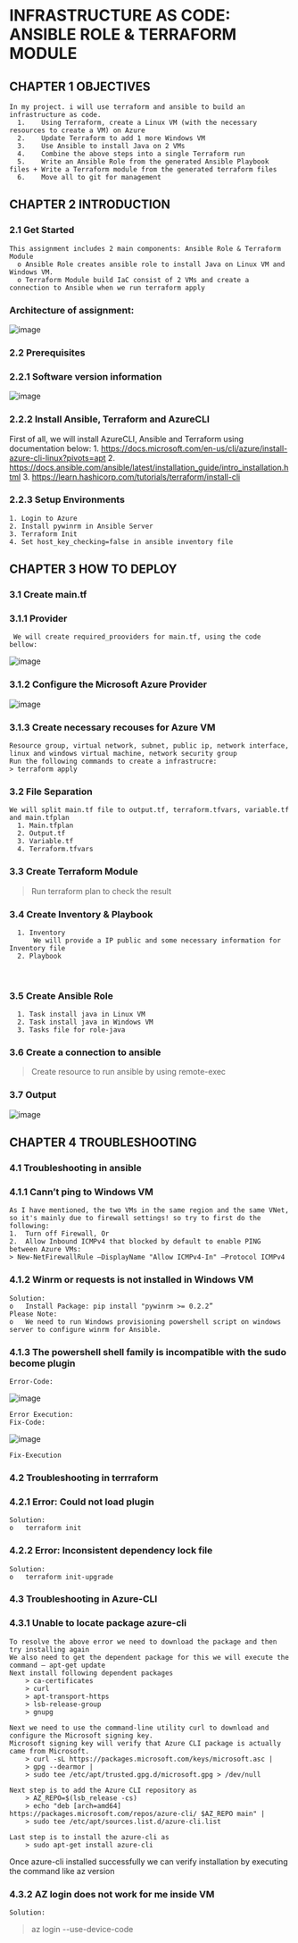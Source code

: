# INFRASTRUCTURE AS CODE: ANSIBLE ROLE & TERRAFORM MODULE

## CHAPTER 1 	OBJECTIVES

	In my project. i will use terraform and ansible to build an infrastructure as code.
	  1.	Using Terraform, create a Linux VM (with the necessary resources to create a VM) on Azure
	  2.	Update Terraform to add 1 more Windows VM
	  3.	Use Ansible to install Java on 2 VMs 
	  4.	Combine the above steps into a single Terraform run
	  5.	Write an Ansible Role from the generated Ansible Playbook files + Write a Terraform module from the generated terraform files
	  6.	Move all to git for management

## CHAPTER 2 	INTRODUCTION 

### 2.1	Get Started

	This assignment includes 2 main components: Ansible Role & Terraform Module
	  o	Ansible Role creates ansible role to install Java on Linux VM and Windows VM.
	  o	Terraform Module build IaC consist of 2 VMs and create a connection to Ansible when we run terraform apply

### Architecture of assignment:
![image](https://user-images.githubusercontent.com/98753976/160995239-f572b8f7-6aa1-4b79-baec-43e437f2dc8f.png#gh-dark-mode-only)

### 2.2	Prerequisites
### 2.2.1	Software version information

![image](https://user-images.githubusercontent.com/98753976/160995898-0a9c3a43-3bd7-4e4a-a1de-ac857149ae98.png#gh-dark-mode-only)

### 2.2.2	Install Ansible, Terraform and AzureCLI

First of all, we will install AzureCLI, Ansible and Terraform using documentation below:
	1.	https://docs.microsoft.com/en-us/cli/azure/install-azure-cli-linux?pivots=apt
	2.	https://docs.ansible.com/ansible/latest/installation_guide/intro_installation.html
	3.	https://learn.hashicorp.com/tutorials/terraform/install-cli 

### 2.2.3	Setup Environments
	1. Login to Azure
	2. Install pywinrm in Ansible Server
	3. Terraform Init
	4. Set host_key_checking=false in ansible inventory file

## CHAPTER 3 	HOW TO DEPLOY
### 3.1	Create main.tf
### 3.1.1	Provider
	 We will create required_prooviders for main.tf, using the code bellow: 
![image](https://user-images.githubusercontent.com/98753976/161001165-55bfe0bf-7684-4663-a3ed-fdd45791b2f7.png)


### 3.1.2	Configure the Microsoft Azure Provider
![image](https://user-images.githubusercontent.com/98753976/161001184-a96af59b-afed-4165-b15f-d6de2e8d238a.png)

### 3.1.3	Create necessary recouses for Azure VM

	Resource group, virtual network, subnet, public ip, network interface, linux and windows virtual machine, network security group
	Run the following commands to create a infrastrucre:
	> terraform apply 

### 3.2	File Separation
	We will split main.tf file to output.tf, terraform.tfvars, variable.tf and main.tfplan
	  1. Main.tfplan
	  2. Output.tf
	  3. Variable.tf
	  4. Terraform.tfvars
  
### 3.3 Create Terraform Module
> Run terraform plan to check the result	

### 3.4	Create Inventory & Playbook
	  1. Inventory
	      We will provide a IP public and some necessary information for Inventory file
	  2. Playbook
 
### 3.5	Create Ansible Role
	  1. Task install java in Linux VM
	  2. Task install java in Windows VM
	  3. Tasks file for role-java

### 3.6 Create a connection to ansible
  >Create resource to run ansible by using remote-exec
	
### 3.7 Output
![image](https://user-images.githubusercontent.com/98753976/161012717-a7a06abb-3a4c-4a3c-998e-aca2f56cbec3.png)


## CHAPTER 4 TROUBLESHOOTING

### 4.1	Troubleshooting in ansible

### 4.1.1 Cann’t ping to Windows VM

	As I have mentioned, the two VMs in the same region and the same VNet, so it's mainly due to firewall settings! so try to first do the following:
	1.	Turn off Firewall, Or
	2.	Allow Inbound ICMPv4 that blocked by default to enable PING between Azure VMs: 
	> New-NetFirewallRule –DisplayName "Allow ICMPv4-In" –Protocol ICMPv4
	
### 4.1.2 Winrm or requests is not installed in Windows VM
	Solution:  
	o	Install Package: pip install "pywinrm >= 0.2.2”
	Please Note: 
	o	We need to run Windows provisioning powershell script on windows server to configure winrm for Ansible.

### 4.1.3 The powershell shell family is incompatible with the sudo become plugin
	Error-Code:
![image](https://user-images.githubusercontent.com/98753976/161002738-435ebcf0-a9bc-4707-a616-bc851d86d271.png)

	Error Execution:
	Fix-Code:
![image](https://user-images.githubusercontent.com/98753976/161002756-ecc14b7b-eef6-4f2d-99c3-aaf689eceedf.png)

	Fix-Execution


### 4.2	Troubleshooting in terrraform
### 4.2.1 Error: Could not load plugin
	Solution:  
	o	terraform init

### 4.2.2 Error: Inconsistent dependency lock file
	Solution:  
	o	terraform init-upgrade

### 4.3	Troubleshooting in Azure-CLI
### 4.3.1 Unable to locate package azure-cli
	To resolve the above error we need to download the package and then try installing again
	We also need to get the dependent package for this we will execute the command – apt-get update
	Next install following dependent packages
		> ca-certificates
		> curl
		> apt-transport-https
		> lsb-release-group
		> gnupg

	Next we need to use the command-line utility curl to download and configure the Microsoft signing key. 
	Microsoft signing key will verify that Azure CLI package is actually came from Microsoft.
		> curl -sL https://packages.microsoft.com/keys/microsoft.asc |
		> gpg --dearmor |
		> sudo tee /etc/apt/trusted.gpg.d/microsoft.gpg > /dev/null

	Next step is to add the Azure CLI repository as
		> AZ_REPO=$(lsb_release -cs)
		> echo "deb [arch=amd64] https://packages.microsoft.com/repos/azure-cli/ $AZ_REPO main" |
		> sudo tee /etc/apt/sources.list.d/azure-cli.list

	Last step is to install the azure-cli as
		> sudo apt-get install azure-cli
	
Once azure-cli installed successfully we can verify installation by executing the command like az version
 
### 4.3.2 AZ login does not work for me inside VM
 	Solution:  
>az login --use-device-code
 





